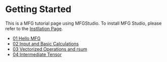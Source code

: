 # Getting Started

This is a MFG tutorial page using MFGStudio.
To install MFG Studio, please refer to the [Instllation Page](../Installation.md).

- [01 Hello MFG](01_HelloMFG.md)
- [02 Input and Basic Calculations](02_Basic.md)
- [03 Vectorized Operations and rsum](03_VectorRsum.md)
- [04 Intermediate Tensor](04_InterTensor.md)